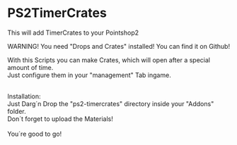 # PS2TimerCrates
This will add TimerCrates to your Pointshop2

WARNING!
You need "Drops and Crates" installed! You can find it on Github!

With this Scripts you can make Crates, which will open after a special amount of time. <br>Just configure them in your "management" Tab ingame.

<br>
Installation:
</br> Just Darg´n Drop the "ps2-timercrates" directory inside your "Addons" folder.<br>
Don´t forget to upload the Materials!<br>
<br>
You´re good to go!
